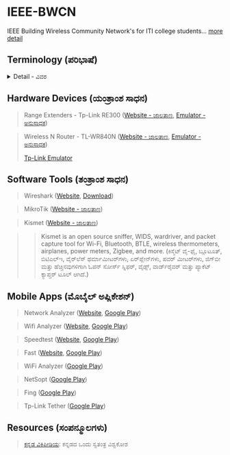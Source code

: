 # IEEE-BWCN
IEEE Building Wireless Community Network's for ITI college students... [more detail](https://blended-learning.ieee.org/Portal/Catalog/ViewCourse/11831/Building-Wireless-Community-Networks-2.0)

## Terminology (ಪರಿಭಾಷೆ)

<details>
<summary>Detail - ವಿವರ</summary>

> [Software - ತಂತ್ರಾಂಶ](https://kn.wikipedia.org/wiki/%E0%B2%A4%E0%B2%82%E0%B2%A4%E0%B3%8D%E0%B2%B0%E0%B2%BE%E0%B2%82%E0%B2%B6)

> [WWW (World Wide Web - ವರ್ಲ್ಡ್ ವೈಡ್ ವೆಬ್)](https://kn.wikipedia.org/wiki/%E0%B2%B5%E0%B2%B0%E0%B3%8D%E0%B2%B2%E0%B3%8D%E0%B2%A1%E0%B3%8D_%E0%B2%B5%E0%B3%88%E0%B2%A1%E0%B3%8D_%E0%B2%B5%E0%B3%86%E0%B2%AC%E0%B3%8D)

> [Internet - ಅಂತರಜಾಲ](https://kn.wikipedia.org/wiki/%E0%B2%85%E0%B2%82%E0%B2%A4%E0%B2%B0%E0%B2%9C%E0%B2%BE%E0%B2%B2)

> [Website - ಜಾಲತಾಣ](https://kn.wikipedia.org/wiki/%E0%B2%9C%E0%B2%BE%E0%B2%B2%E0%B2%A4%E0%B2%BE%E0%B2%A3)

> [Internet Protocol (IP) - ಅಂತರಜಾಲ ಶಿಷ್ಟಾಚಾರ](https://kn.wikipedia.org/wiki/%E0%B2%85%E0%B2%82%E0%B2%A4%E0%B2%B0%E0%B2%9C%E0%B2%BE%E0%B2%B2_%E0%B2%B6%E0%B2%BF%E0%B2%B7%E0%B3%8D%E0%B2%9F%E0%B2%BE%E0%B2%9A%E0%B2%BE%E0%B2%B0_(Internet_Protocol))

</details>

## Hardware Devices (ಯಂತ್ರಾಂಶ ಸಾಧನ)

> Range Extenders - Tp-Link RE300 ([Website - ಜಾಲತಾಣ](https://www.tp-link.com/in/home-networking/range-extender/re200/), [Emulator - ಅನುಸಾಧಕ](https://emulator.tp-link.com/re300/index.html))

> Wireless N Router - TL-WR840N ([Website - ಜಾಲತಾಣ](https://www.tp-link.com/in/home-networking/wifi-router/tl-wr840n/), [Emulator - ಅನುಸಾಧಕ](https://emulator.tp-link.com/Emulator_TL-WR840NV6_EU/index.htm))
>
> [Tp-Link Emulator](https://www.tp-link.com/in/support/emulator/)

## Software Tools (ತಂತ್ರಾಂಶ ಸಾಧನ)

> Wireshark ([Website](https://www.wireshark.org/), [Download](https://www.wireshark.org/download.html))

> MikroTik ([Website - ಜಾಲತಾಣ](https://mikrotik.com/))

> Kismet ([Website - ಜಾಲತಾಣ](https://www.kismetwireless.net/))

>> Kismet is an open source sniffer, WIDS, wardriver, and packet capture tool for Wi-Fi, Bluetooth, BTLE, wireless thermometers, airplanes, power meters, Zigbee, and more. (ಕಿಸ್ಮೆಟ್ ವೈ-ಫೈ, ಬ್ಲೂಟೂತ್, ಬಿಟಿಎಲ್‌ಇ, ವೈರ್‌ಲೆಸ್ ಥರ್ಮಾಮೀಟರ್‌ಗಳು, ಏರ್‌ಪ್ಲೇನ್‌ಗಳು, ಪವರ್ ಮೀಟರ್‌ಗಳು, ಜಿಗ್‌ಬೀ ಮತ್ತು ಹೆಚ್ಚಿನವುಗಳಿಗಾಗಿ ಓಪನ್ ಸೋರ್ಸ್ ಸ್ನಿಫರ್, ವೈಡ್ಸ್, ವಾರ್ಡ್‌ರೈವರ್ ಮತ್ತು ಪ್ಯಾಕೆಟ್ ಕ್ಯಾಪ್ಚರ್ ಟೂಲ್ ಆಗಿದೆ.)

## Mobile Apps (ಮೊಬೈಲ್ ಅಪ್ಲಿಕೇಶನ್)

> Network Analyzer ([Website](https://technet.net/netanalyzer), [Google Play](https://play.google.com/store/apps/details?id=net.techet.netanalyzerlite.an))

> Wifi Analyzer ([Website](https://www.wifianalyzer.info/), [Google Play](https://play.google.com/store/apps/details?id=cz.webprovider.wifianalyzer))

> Speedtest ([Website](https://www.speedtest.net/), [Google Play](https://play.google.com/store/search?q=speedtest&c=apps))

> Fast ([Website](https://fast.com/), [Google Play](https://play.google.com/store/apps/details?id=com.netflix.Speedtest&hl=en&gl=US))

> WiFi Analyzer ([Google Play](https://play.google.com/store/apps/details?id=abdelrahman.wifianalyzerpro&pcampaignid=web_share))

> NetSopt ([Google Play](https://play.google.com/store/search?q=NetSpot&c=apps&hl=en&gl=US))

> Fing ([Google Play](https://play.google.com/store/apps/details?id=com.overlook.android.fing&hl=en&gl=US))

> Tp-Link Tether ([Google Play](https://play.google.com/store/apps/details?id=com.tplink.tether&hl=en&gl=US))

## Resources (ಸಂಪನ್ಮೂಲಗಳು)

> [ಕನ್ನಡ ವಿಕಿಪೀಡಿಯ](https://kn.wikipedia.org/wiki/%E0%B2%AE%E0%B3%81%E0%B2%96%E0%B3%8D%E0%B2%AF_%E0%B2%AA%E0%B3%81%E0%B2%9F): ಕನ್ನಡದ ಒಂದು ಸ್ವತಂತ್ರ ವಿಶ್ವಕೋಶ

